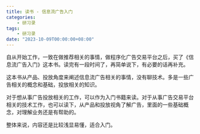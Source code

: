 ```yaml
---
title: 读书 - 信息流广告入门
categories: 
    - 研习录
tags:
    - 研习录
date: "2023-10-09T00:00:00+08:00"
---
```


自从开始工作，一致在做推荐相关的事情，做程序化广告交易平台之后，买了《信息流广告入门》这本书。读完有一段时间了，再简单说下，有必要的话再补充。

这本书从产品、投放角度来阐述信息流广告相关的事情，没有聊技术。多是一些广告相关的概念和基础，投放相关的知识。

对于想从事广告投放相关的工作，可以作为入门书籍来读。对于从事广告交易平台相关的技术工作，也可以读下，从产品和投放视角了解广告，里面的一些基础概念，对理解业务还是有帮助的。

整体来说，内容还是比较浅显易懂，适合入门。